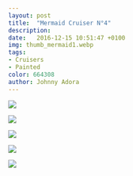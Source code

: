 ```yaml
---
layout: post
title:  "Mermaid Cruiser N°4"
description: 
date:   2016-12-15 10:51:47 +0100
img: thumb_mermaid1.webp
tags: 
- Cruisers
- Painted
color: 664308
author: Johnny Adora
---
```

![]({{site.baseurl}}/images/mermaid1.webp)

![]({{site.baseurl}}/images/mermaid2.webp)

![]({{site.baseurl}}/images/mermaid3.webp)

![]({{site.baseurl}}/images/mermaid4.webp)

![]({{site.baseurl}}/images/mermaid5.webp)

